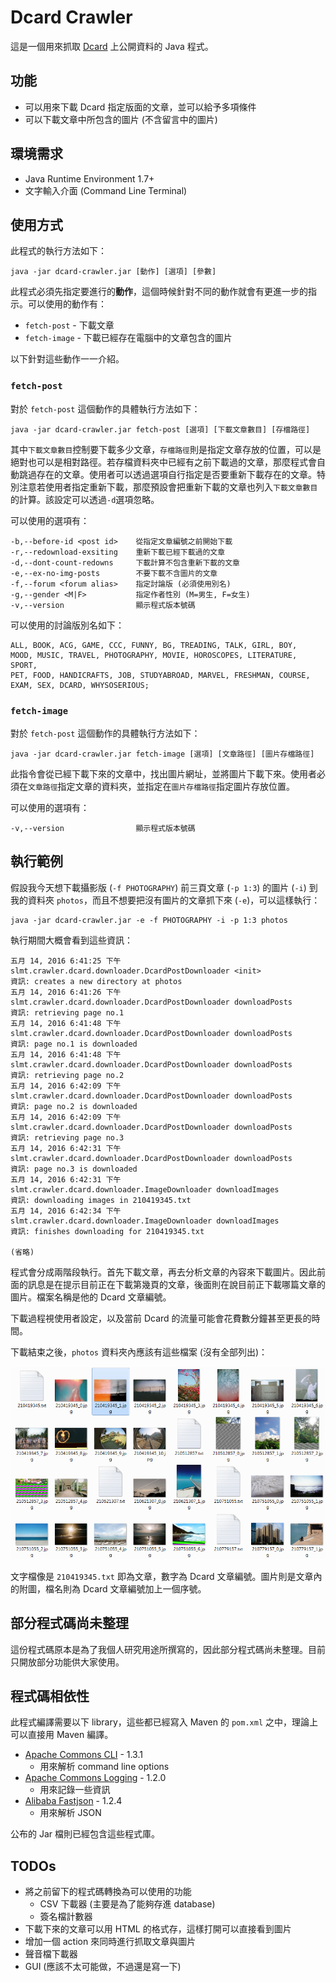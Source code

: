 # Dcard Crawler

這是一個用來抓取 [Dcard][1] 上公開資料的 Java 程式。

## 功能

- 可以用來下載 Dcard 指定版面的文章，並可以給予多項條件
- 可以下載文章中所包含的圖片 (不含留言中的圖片)

## 環境需求

- Java Runtime Environment 1.7+
- 文字輸入介面 (Command Line Terminal)

## 使用方式

此程式的執行方法如下：

```
java -jar dcard-crawler.jar [動作] [選項] [參數]
```

此程式必須先指定要進行的**動作**，這個時候針對不同的動作就會有更進一步的指示。可以使用的動作有：
- `fetch-post` - 下載文章
- `fetch-image` - 下載已經存在電腦中的文章包含的圖片

以下針對這些動作一一介紹。

### `fetch-post`

對於 `fetch-post` 這個動作的具體執行方法如下：

```
java -jar dcard-crawler.jar fetch-post [選項] [下載文章數目] [存檔路徑]
```

其中`下載文章數目`控制要下載多少文章，`存檔路徑`則是指定文章存放的位置，可以是絕對也可以是相對路徑。若存檔資料夾中已經有之前下載過的文章，那麼程式會自動跳過存在的文章。使用者可以透過選項自行指定是否要重新下載存在的文章。特別注意若使用者指定重新下載，那麼預設會把重新下載的文章也列入`下載文章數目`的計算。該設定可以透過`-d`選項忽略。

可以使用的選項有：

```
-b,--before-id <post id>    從指定文章編號之前開始下載
-r,--redownload-exsiting    重新下載已經下載過的文章
-d,--dont-count-redowns     下載計算不包含重新下載的文章
-e,--ex-no-img-posts        不要下載不含圖片的文章
-f,--forum <forum alias>    指定討論版 (必須使用別名)
-g,--gender <M|F>           指定作者性別 (M=男生, F=女生)
-v,--version                顯示程式版本號碼
```

可以使用的討論版別名如下：

```
ALL, BOOK, ACG, GAME, CCC, FUNNY, BG, TREADING, TALK, GIRL, BOY,
MOOD, MUSIC, TRAVEL, PHOTOGRAPHY, MOVIE, HOROSCOPES, LITERATURE, SPORT,
PET, FOOD, HANDICRAFTS, JOB, STUDYABROAD, MARVEL, FRESHMAN, COURSE,
EXAM, SEX, DCARD, WHYSOSERIOUS;
```

### `fetch-image`

對於 `fetch-post` 這個動作的具體執行方法如下：

```
java -jar dcard-crawler.jar fetch-image [選項] [文章路徑] [圖片存檔路徑]
```

此指令會從已經下載下來的文章中，找出圖片網址，並將圖片下載下來。使用者必須在`文章路徑`指定文章的資料夾，並指定在`圖片存檔路徑`指定圖片存放位置。

可以使用的選項有：

```
-v,--version                顯示程式版本號碼
```

## 執行範例

假設我今天想下載攝影版 (`-f PHOTOGRAPHY`) 前三頁文章 (`-p 1:3`) 的圖片 (`-i`) 到我的資料夾 `photos`，而且不想要把沒有圖片的文章抓下來 (`-e`)，可以這樣執行：

```
java -jar dcard-crawler.jar -e -f PHOTOGRAPHY -i -p 1:3 photos
```

執行期間大概會看到這些資訊：

```
五月 14, 2016 6:41:25 下午 slmt.crawler.dcard.downloader.DcardPostDownloader <init>
資訊: creates a new directory at photos
五月 14, 2016 6:41:26 下午 slmt.crawler.dcard.downloader.DcardPostDownloader downloadPosts
資訊: retrieving page no.1
五月 14, 2016 6:41:48 下午 slmt.crawler.dcard.downloader.DcardPostDownloader downloadPosts
資訊: page no.1 is downloaded
五月 14, 2016 6:41:48 下午 slmt.crawler.dcard.downloader.DcardPostDownloader downloadPosts
資訊: retrieving page no.2
五月 14, 2016 6:42:09 下午 slmt.crawler.dcard.downloader.DcardPostDownloader downloadPosts
資訊: page no.2 is downloaded
五月 14, 2016 6:42:09 下午 slmt.crawler.dcard.downloader.DcardPostDownloader downloadPosts
資訊: retrieving page no.3
五月 14, 2016 6:42:31 下午 slmt.crawler.dcard.downloader.DcardPostDownloader downloadPosts
資訊: page no.3 is downloaded
五月 14, 2016 6:42:31 下午 slmt.crawler.dcard.downloader.ImageDownloader downloadImages
資訊: downloading images in 210419345.txt
五月 14, 2016 6:42:34 下午 slmt.crawler.dcard.downloader.ImageDownloader downloadImages
資訊: finishes downloading for 210419345.txt

(省略)
```

程式會分成兩階段執行。首先下載文章，再去分析文章的內容來下載圖片。因此前面的訊息是在提示目前正在下載第幾頁的文章，後面則在說目前正下載哪篇文章的圖片。檔案名稱是他的 Dcard 文章編號。

下載過程視使用者設定，以及當前 Dcard 的流量可能會花費數分鐘甚至更長的時間。

下載結束之後，`photos` 資料夾內應該有這些檔案 (沒有全部列出)：

![IMAGE ALT TEXT HERE](example.png)

文字檔像是 `210419345.txt` 即為文章，數字為 Dcard 文章編號。圖片則是文章內的附圖，檔名則為 Dcard 文章編號加上一個序號。

## 部分程式碼尚未整理

這份程式碼原本是為了我個人研究用途所撰寫的，因此部分程式碼尚未整理。目前只開放部分功能供大家使用。

## 程式碼相依性

此程式編譯需要以下 library，這些都已經寫入 Maven 的 `pom.xml` 之中，理論上可以直接用 Maven 編譯。

- [Apache Commons CLI][2] - 1.3.1
  - 用來解析 command line options
- [Apache Commons Logging][3] - 1.2.0
  - 用來記錄一些資訊
- [Alibaba Fastjson][4] - 1.2.4
  - 用來解析 JSON

公布的 Jar 檔則已經包含這些程式庫。

## TODOs

- 將之前留下的程式碼轉換為可以使用的功能
  - CSV 下載器 (主要是為了能夠存進 database)
  - 簽名檔計數器
- 下載下來的文章可以用 HTML 的格式存，這樣打開可以直接看到圖片
- 增加一個 action 來同時進行抓取文章與圖片
- 聲音檔下載器
- GUI (應該不太可能做，不過還是寫一下)

[1]: https://www.dcard.tw/
[2]: https://commons.apache.org/proper/commons-cli/
[3]: https://commons.apache.org/proper/commons-logging/
[4]: https://github.com/alibaba/fastjson
